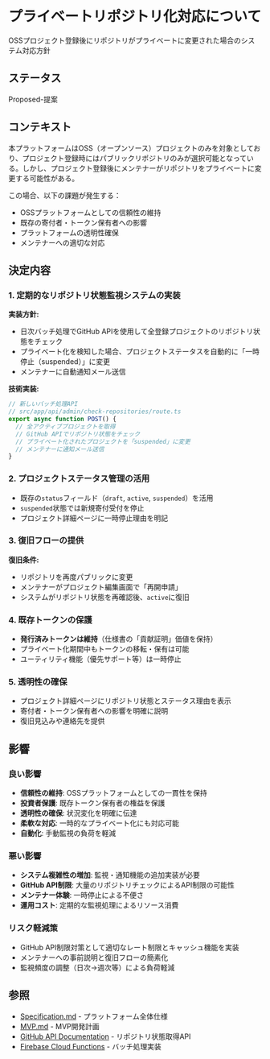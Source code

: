 # プライベートリポジトリ化対応について

OSSプロジェクト登録後にリポジトリがプライベートに変更された場合のシステム対応方針

## ステータス

Proposed-提案

## コンテキスト

本プラットフォームはOSS（オープンソース）プロジェクトのみを対象としており、プロジェクト登録時にはパブリックリポジトリのみが選択可能となっている。しかし、プロジェクト登録後にメンテナーがリポジトリをプライベートに変更する可能性がある。

この場合、以下の課題が発生する：

- OSSプラットフォームとしての信頼性の維持
- 既存の寄付者・トークン保有者への影響
- プラットフォームの透明性確保
- メンテナーへの適切な対応

## 決定内容

### 1. 定期的なリポジトリ状態監視システムの実装

**実装方針:**

- 日次バッチ処理でGitHub APIを使用して全登録プロジェクトのリポジトリ状態をチェック
- プライベート化を検知した場合、プロジェクトステータスを自動的に「一時停止（suspended）」に変更
- メンテナーに自動通知メール送信

**技術実装:**

```typescript
// 新しいバッチ処理API
// src/app/api/admin/check-repositories/route.ts
export async function POST() {
  // 全アクティブプロジェクトを取得
  // GitHub APIでリポジトリ状態をチェック
  // プライベート化されたプロジェクトを「suspended」に変更
  // メンテナーに通知メール送信
}
```

### 2. プロジェクトステータス管理の活用

- 既存の`status`フィールド（`draft`, `active`, `suspended`）を活用
- `suspended`状態では新規寄付受付を停止
- プロジェクト詳細ページに一時停止理由を明記

### 3. 復旧フローの提供

**復旧条件:**

- リポジトリを再度パブリックに変更
- メンテナーがプロジェクト編集画面で「再開申請」
- システムがリポジトリ状態を再確認後、`active`に復旧

### 4. 既存トークンの保護

- **発行済みトークンは維持**（仕様書の「貢献証明」価値を保持）
- プライベート化期間中もトークンの移転・保有は可能
- ユーティリティ機能（優先サポート等）は一時停止

### 5. 透明性の確保

- プロジェクト詳細ページにリポジトリ状態とステータス理由を表示
- 寄付者・トークン保有者への影響を明確に説明
- 復旧見込みや連絡先を提供

## 影響

### 良い影響

- **信頼性の維持**: OSSプラットフォームとしての一貫性を保持
- **投資者保護**: 既存トークン保有者の権益を保護
- **透明性の確保**: 状況変化を明確に伝達
- **柔軟な対応**: 一時的なプライベート化にも対応可能
- **自動化**: 手動監視の負荷を軽減

### 悪い影響

- **システム複雑性の増加**: 監視・通知機能の追加実装が必要
- **GitHub API制限**: 大量のリポジトリチェックによるAPI制限の可能性
- **メンテナー体験**: 一時停止による不便さ
- **運用コスト**: 定期的な監視処理によるリソース消費

### リスク軽減策

- GitHub API制限対策として適切なレート制限とキャッシュ機能を実装
- メンテナーへの事前説明と復旧フローの簡素化
- 監視頻度の調整（日次→週次等）による負荷軽減

## 参照

- [Specification.md](../Specification.md) - プラットフォーム全体仕様
- [MVP.md](../MVP.md) - MVP開発計画
- [GitHub API Documentation](https://docs.github.com/en/rest) - リポジトリ状態取得API
- [Firebase Cloud Functions](https://firebase.google.com/docs/functions) - バッチ処理実装
